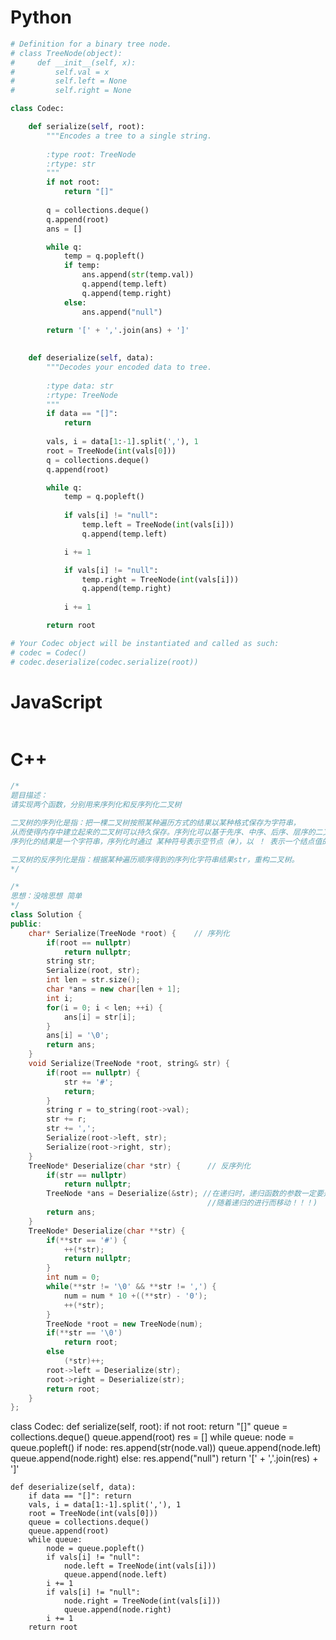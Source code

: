 # Python 

```python
# Definition for a binary tree node.
# class TreeNode(object):
#     def __init__(self, x):
#         self.val = x
#         self.left = None
#         self.right = None

class Codec:

    def serialize(self, root):
        """Encodes a tree to a single string.
        
        :type root: TreeNode
        :rtype: str
        """
        if not root:
            return "[]"
        
        q = collections.deque()
        q.append(root)
        ans = []

        while q:
            temp = q.popleft()
            if temp:
                ans.append(str(temp.val))
                q.append(temp.left)
                q.append(temp.right)
            else:
                ans.append("null")
        
        return '[' + ','.join(ans) + ']'
        

    def deserialize(self, data):
        """Decodes your encoded data to tree.
        
        :type data: str
        :rtype: TreeNode
        """
        if data == "[]":
            return
        
        vals, i = data[1:-1].split(','), 1
        root = TreeNode(int(vals[0]))
        q = collections.deque()
        q.append(root)

        while q:
            temp = q.popleft()
            
            if vals[i] != "null":
                temp.left = TreeNode(int(vals[i]))
                q.append(temp.left)

            i += 1

            if vals[i] != "null":
                temp.right = TreeNode(int(vals[i]))
                q.append(temp.right)
            
            i += 1

        return root

# Your Codec object will be instantiated and called as such:
# codec = Codec()
# codec.deserialize(codec.serialize(root))
```


# JavaScript

```js
```

# C++

```C++
/*
题目描述：
请实现两个函数，分别用来序列化和反序列化二叉树

二叉树的序列化是指：把一棵二叉树按照某种遍历方式的结果以某种格式保存为字符串，
从而使得内存中建立起来的二叉树可以持久保存。序列化可以基于先序、中序、后序、层序的二叉树遍历方式来进行修改，
序列化的结果是一个字符串，序列化时通过 某种符号表示空节点（#），以 ！ 表示一个结点值的结束（value!）。

二叉树的反序列化是指：根据某种遍历顺序得到的序列化字符串结果str，重构二叉树。
*/

/*
思想：没啥思想 简单
*/
class Solution {
public:
    char* Serialize(TreeNode *root) {    // 序列化
        if(root == nullptr)
            return nullptr;
        string str;
        Serialize(root, str);
        int len = str.size();
        char *ans = new char[len + 1];
        int i;
        for(i = 0; i < len; ++i) {
            ans[i] = str[i];
        }
        ans[i] = '\0';
        return ans;
    }
    void Serialize(TreeNode *root, string& str) {
        if(root == nullptr) {
            str += '#';
            return;
        }
        string r = to_string(root->val);
        str += r;
        str += ',';
        Serialize(root->left, str);
        Serialize(root->right, str);
    }
    TreeNode* Deserialize(char *str) {      // 反序列化
        if(str == nullptr)
            return nullptr;
        TreeNode *ans = Deserialize(&str); //在递归时，递归函数的参数一定要是char ** ，这样才能保证每次递归后指向字符串的指针会
                                            //随着递归的进行而移动！！！)
        return ans;
    }
    TreeNode* Deserialize(char **str) {
        if(**str == '#') {
            ++(*str);
            return nullptr;
        }
        int num = 0;
        while(**str != '\0' && **str != ',') {
            num = num * 10 +((**str) - '0');
            ++(*str);
        }
        TreeNode *root = new TreeNode(num);
        if(**str == '\0')
            return root;
        else
            (*str)++;
        root->left = Deserialize(str);
        root->right = Deserialize(str);
        return root;
    }
};
```


class Codec:
    def serialize(self, root):
        if not root: return "[]"
        queue = collections.deque()
        queue.append(root)
        res = []
        while queue:
            node = queue.popleft()
            if node:
                res.append(str(node.val))
                queue.append(node.left)
                queue.append(node.right)
            else: res.append("null")
        return '[' + ','.join(res) + ']'

    def deserialize(self, data):
        if data == "[]": return
        vals, i = data[1:-1].split(','), 1
        root = TreeNode(int(vals[0]))
        queue = collections.deque()
        queue.append(root)
        while queue:
            node = queue.popleft()
            if vals[i] != "null":
                node.left = TreeNode(int(vals[i]))
                queue.append(node.left)
            i += 1
            if vals[i] != "null":
                node.right = TreeNode(int(vals[i]))
                queue.append(node.right)
            i += 1
        return root

